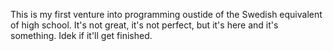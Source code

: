 This is my first venture into programming oustide of the Swedish equivalent of high school. It's not great, it's not perfect, but it's here and it's something. Idek if it'll get finished.
